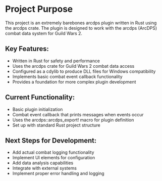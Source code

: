 # Project Purpose

This project is an extremely barebones arcdps plugin written in Rust using the arcdps crate. The plugin is designed to work with the arcdps (ArcDPS) combat data system for Guild Wars 2.

## Key Features:
- Written in Rust for safety and performance
- Uses the arcdps crate for Guild Wars 2 combat data access
- Configured as a cdylib to produce DLL files for Windows compatibility
- Implements basic combat event callback functionality
- Provides a foundation for more complex plugin development

## Current Functionality:
- Basic plugin initialization
- Combat event callback that prints messages when events occur
- Uses the arcdps::arcdps_export! macro for plugin definition
- Set up with standard Rust project structure

## Next Steps for Development:
- Add actual combat logging functionality
- Implement UI elements for configuration
- Add data analysis capabilities
- Integrate with external systems
- Implement proper error handling and logging
